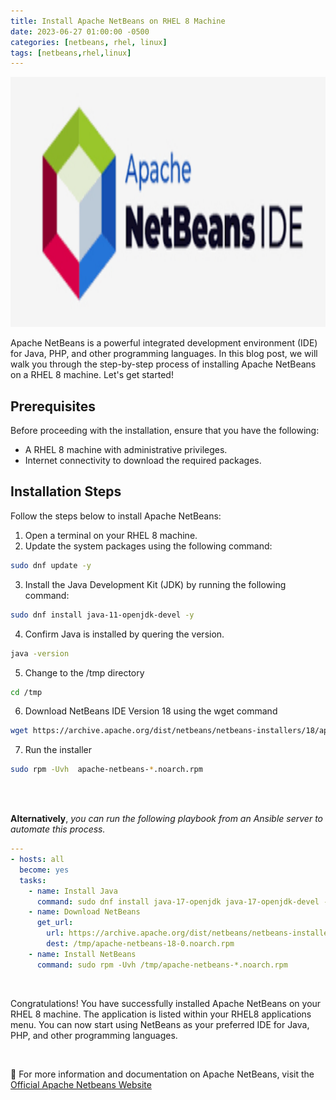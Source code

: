 ```yaml
---
title: Install Apache NetBeans on RHEL 8 Machine
date: 2023-06-27 01:00:00 -0500
categories: [netbeans, rhel, linux]
tags: [netbeans,rhel,linux]
---
```


<img src="/assets/img/posts/2023/install_netbeans_rhel8/install_netbeans_rhel8.jpg" alt="Install Apache NetBeans on RHEL 8 Machine
" style="height:400px; width:600px;" />


Apache NetBeans is a powerful integrated development environment (IDE) for Java, PHP, and other programming languages. In this blog post, we will walk you through the step-by-step process of installing Apache NetBeans on a RHEL 8 machine. Let's get started!

## Prerequisites

Before proceeding with the installation, ensure that you have the following:

- A RHEL 8 machine with administrative privileges.
- Internet connectivity to download the required packages.

## Installation Steps

Follow the steps below to install Apache NetBeans:

1. Open a terminal on your RHEL 8 machine.
2. Update the system packages using the following command:
```bash
sudo dnf update -y
```
3. Install the Java Development Kit (JDK) by running the following command:
```bash
sudo dnf install java-11-openjdk-devel -y
```
4. Confirm Java is installed by quering the version.
```bash
java -version
```
5. Change to the /tmp directory
```bash
cd /tmp
```
6. Download NetBeans IDE Version 18 using the wget command
```bash
wget https://archive.apache.org/dist/netbeans/netbeans-installers/18/apache-netbeans-18-0.noarch.rpm
```
7. Run the installer
```bash
sudo rpm -Uvh  apache-netbeans-*.noarch.rpm
```
<br>
<br>

**Alternatively**, *you can run the following playbook from an Ansible server to automate this process.*

```yaml
---
- hosts: all
  become: yes
  tasks:
    - name: Install Java
      command: sudo dnf install java-17-openjdk java-17-openjdk-devel -y
    - name: Download NetBeans
      get_url:
        url: https://archive.apache.org/dist/netbeans/netbeans-installers/18/apache-netbeans-18-0.noarch.rpm
        dest: /tmp/apache-netbeans-18-0.noarch.rpm
    - name: Install NetBeans
      command: sudo rpm -Uvh /tmp/apache-netbeans-*.noarch.rpm
```

<br>

Congratulations! You have successfully installed Apache NetBeans on your RHEL 8 machine. The application is listed within your RHEL8 applications menu. You can now start using NetBeans as your preferred IDE for Java, PHP, and other programming languages.

<br>

🔗 For more information and documentation on Apache NetBeans, visit the [Official Apache Netbeans Website](https://netbeans.apache.org)

